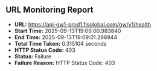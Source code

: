 ## URL Monitoring Report

- **URL:** https://api-gw1-prod1.fisglobal.com/gw/v1/health
- **Start Time:** 2025-09-13T19:09:00.983840
- **End Time:** 2025-09-13T19:09:01.298944
- **Total Time Taken:** 0.315104 seconds
- **HTTP Status Code:** 403
- **Status:** Failure
- **Failure Reason:** HTTP Status Code: 403
